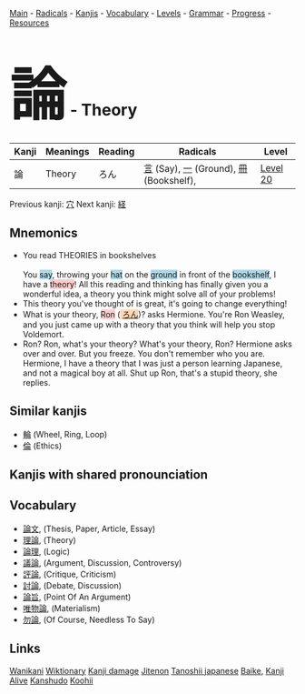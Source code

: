 <style> bigfont {font-size: 100px}</style>
[Main](../README.md) -
[Radicals](../radicals.md) -
[Kanjis](../kanjis.md) -
[Vocabulary](../vocabulary.md) -
[Levels](../levels.md) -
[Grammar](../grammar.md) - 
[Progress](../progress.md) -
[Resources](../resources.md)
# <bigfont> 論</bigfont> - Theory 

| Kanji | Meanings | Reading | Radicals | Level |
| --- | --- | --- | --- | --- |
| 論 | Theory | ろん | [言](../radicals/言.md) (Say), [一](../radicals/一.md) (Ground), [冊](../radicals/冊.md) (Bookshelf),  | [Level 20](../levels/wk_level20.md) |

Previous kanji: [穴](穴.md) Next kanji: [経](経.md) 

## Mnemonics
 * You read THEORIES in bookshelves<br><br>You <span style="background-color:#ADD8E6"> say</span>, throwing your <span style="background-color:#ADD8E6"> hat</span> on the <span style="background-color:#ADD8E6"> ground</span> in front of the <span style="background-color:#ADD8E6"> bookshelf</span>, I have a <span style="background-color:#ffcccb"> theory</span>! All this reading and thinking has finally given you a wonderful idea, a theory you think might solve all of your problems!
* This theory you've thought of is great, it's going to change everything!
* What is your theory, <span style="background-color:#ffcccb"> Ron</span> (<span style="background-color:#fed8b1"> [ろん](https://jisho.org/search/ろん)</span>)? asks Hermione. You're Ron Weasley, and you just came up with a theory that you think will help you stop Voldemort.
* Ron? Ron, what's your theory? What's your theory, Ron? Hermione asks over and over. But you freeze. You don't remember who you are. Hermione, I have a theory that I was just a person learning Japanese, and not a magical boy at all. Shut up Ron, that's a stupid theory, she replies.


## Similar kanjis
 * [輪](輪.md) (Wheel, Ring, Loop)
* [倫](倫.md) (Ethics)



## Kanjis with shared pronounciation
 


## Vocabulary
 * [論文](../vocabulary/論.md), (Thesis, Paper, Article, Essay)
* [理論](../vocabulary/論.md), (Theory)
* [論理](../vocabulary/論.md), (Logic)
* [議論](../vocabulary/論.md), (Argument, Discussion, Controversy)
* [評論](../vocabulary/論.md), (Critique, Criticism)
* [討論](../vocabulary/論.md), (Debate, Discussion)
* [論旨](../vocabulary/論.md), (Point Of An Argument)
* [唯物論](../vocabulary/論.md), (Materialism)
* [勿論](../vocabulary/論.md), (Of Course, Needless To Say)




## Links 


[Wanikani](https://www.wanikani.com/kanji/論)
[Wiktionary](https://en.wiktionary.org/wiki/論)
[Kanji damage](http://www.kanjidamage.com/kanji/search?utf8=✓&q=論)
[Jitenon](https://jitenon.com/kanji/論)
[Tanoshii japanese](https://www.tanoshiijapanese.com/dictionary/kanji.cfm?k=論)
[Baike](https://baike.baidu.com/item/論),
[Kanji Alive](https://app.kanjialive.com/論)
[Kanshudo](https://www.kanshudo.com/searchmn?q=論)
[Koohii](https://kanji.koohii.com/study/kanji/論)

